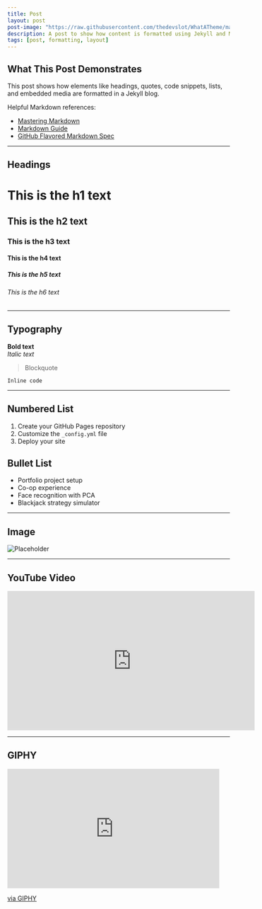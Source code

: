 ```yaml
---
title: Post
layout: post
post-image: "https://raw.githubusercontent.com/thedevslot/WhatATheme/master/assets/images/SamplePost.png?token=AHMQUEPC4IFADOF5VG4QVN26Z64GG"
description: A post to show how content is formatted using Jekyll and Markdown.
tags: [post, formatting, layout]
---
```


## What This Post Demonstrates

This post shows how elements like headings, quotes, code snippets, lists, and embedded media are formatted in a Jekyll blog.

Helpful Markdown references:
* [Mastering Markdown](https://guides.github.com/features/mastering-markdown/)
* [Markdown Guide](https://www.markdownguide.org/cheat-sheet/)
* [GitHub Flavored Markdown Spec](https://github.github.com/gfm/)

---

## Headings

# This is the h1 text  
## This is the h2 text  
### This is the h3 text  
#### This is the h4 text  
##### This is the h5 text  
###### This is the h6 text

---

## Typography

**Bold text**  
*Italic text*  
> Blockquote

`Inline code`

---

## Numbered List

1. Create your GitHub Pages repository  
2. Customize the `_config.yml` file  
3. Deploy your site

## Bullet List

* Portfolio project setup  
* Co-op experience  
* Face recognition with PCA  
* Blackjack strategy simulator

---

## Image

![Placeholder](/WhatATheme/assets/images/1280x720%20Placeholder.png)

---

## YouTube Video

<iframe width="560" height="315" src="https://www.youtube.com/embed/jTPXwbDtIpA" frameborder="0" allow="accelerometer; autoplay; encrypted-media; gyroscope; picture-in-picture" allowfullscreen></iframe>

---

## GIPHY

<iframe src="https://giphy.com/embed/JIX9t2j0ZTN9S" width="480" height="270" frameborder="0" class="giphy-embed" allowfullscreen></iframe>  
<p><a href="https://giphy.com/gifs/JIX9t2j0ZTN9S">via GIPHY</a></p>

